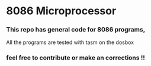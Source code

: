 # 8086 Microprocessor

### This repo has general code for 8086 programs,
All the programs are tested with tasm on the dosbox

### feel free to contribute or make an corrections !!

